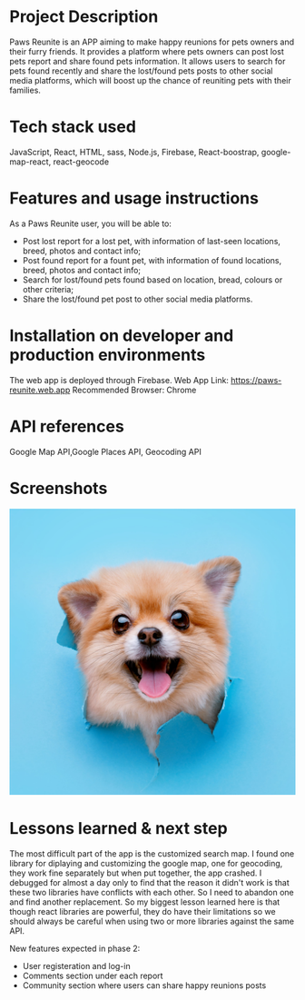 # Project Description

Paws Reunite is an APP aiming to make happy reunions for pets owners and their furry friends. It provides a platform where pets owners can post lost pets report and share found pets information. It allows users to search for pets found recently and share the lost/found pets posts to other social media platforms, which will boost up the chance of reuniting pets with their families.

# Tech stack used

JavaScript, React, HTML, sass, Node.js, Firebase, React-boostrap, google-map-react, react-geocode

# Features and usage instructions

As a Paws Reunite user, you will be able to:

- Post lost report for a lost pet, with information of last-seen locations, breed, photos and contact info;
- Post found report for a fount pet, with information of found locations, breed, photos and contact info;
- Search for lost/found pets found based on location, bread, colours or other criteria;
- Share the lost/found pet post to other social media platforms.

# Installation on developer and production environments

The web app is deployed through Firebase.
Web App Link: https://paws-reunite.web.app
Recommended Browser: Chrome

# API references

Google Map API,Google Places API, Geocoding API

# Screenshots

![Alt text](./src/assets/image/circle-pet1-min.jpg?raw=true "Screenshot")

# Lessons learned & next step

The most difficult part of the app is the customized search map. I found one library for diplaying and customizing the google map, one for geocoding, they work fine separately but when put together, the app crashed. I debugged for almost a day only to find that the reason it didn't work is that these two libraries have conflicts with each other. So I need to abandon one and find another replacement. So my biggest lesson learned here is that though react libraries are powerful, they do have their limitations so we should always be careful when using two or more libraries against the same API.

New features expected in phase 2:

- User registeration and log-in
- Comments section under each report
- Community section where users can share happy reunions posts
